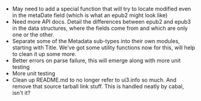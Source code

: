 - May need to add a special function that will try to locate modified
  even in the metaDate field (which is what an epub2 might look like)
- Need more API docs. Detail the differences between epub2 and
  epub3 in the data structures, where the fields come from and which
  are only one or the other.
- Separate some of the Metadata sub-types into their own modules,
  starting with Title. We've got some utility functions now for this,
  will help to clean it up some more.
- Better errors on parse failure, this will emerge along with more unit testing
- More unit testing
- Clean up README.md to no longer refer to ui3.info so much. And
  remove that source tarball link stuff. This is handled neatly by
  cabal, isn't it?
